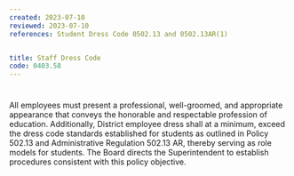 ```yaml
---
created: 2023-07-10
reviewed: 2023-07-10
references: Student Dress Code 0502.13 and 0502.13AR(1)


title: Staff Dress Code
code: 0403.58
---
```


#  

All employees must present a professional, well-groomed, and appropriate appearance that conveys the honorable and respectable profession of education. Additionally, District employee dress shall at a minimum, exceed the dress code standards established for students as outlined in Policy 502.13 and Administrative Regulation 502.13 AR, thereby serving as role models for students. The Board directs the Superintendent to establish procedures consistent with this policy objective.

